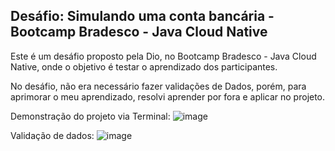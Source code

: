 ## Desáfio: Simulando uma conta bancária - Bootcamp Bradesco - Java Cloud Native

<p>Este é um desáfio proposto pela Dio, no Bootcamp Bradesco - Java Cloud Native, onde o objetivo é testar o aprendizado dos participantes.</p>
<p>No desáfio, não era necessário fazer validações de Dados, porém, para aprimorar o meu aprendizado, resolvi aprender por fora e aplicar no projeto.</p>

Demonstração do projeto via Terminal:
![image](https://github.com/user-attachments/assets/ac22e52c-f73c-4d5d-850e-49f79e9ebf1f)

Validação de dados:
![image](https://github.com/user-attachments/assets/26015688-22fd-4c30-8b16-c4c78513c329)

